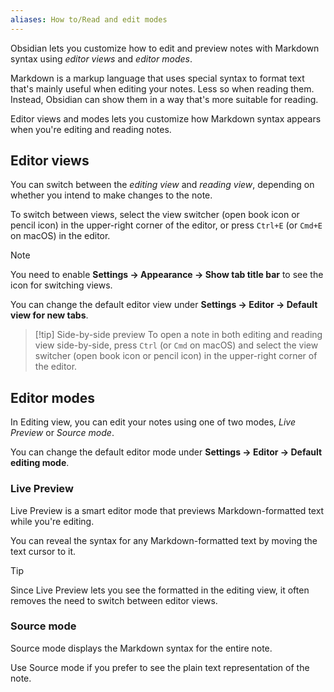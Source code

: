 ```yaml
---
aliases: How to/Read and edit modes
---
```


Obsidian lets you customize how to edit and preview notes with Markdown syntax using _editor views_ and _editor modes_.

Markdown is a markup language that uses special syntax to format text that's mainly useful when editing your notes. Less so when reading them. Instead, Obsidian can show them in a way that's more suitable for reading.

Editor views and modes lets you customize how Markdown syntax appears when you're editing and reading notes.

## Editor views

You can switch between the _editing view_ and _reading view_, depending on whether you intend to make changes to the note.

To switch between views, select the view switcher (open book icon or pencil icon) in the upper-right corner of the editor, or press `Ctrl+E` (or `Cmd+E` on macOS) in the editor.

> [!note]
> You need to enable **Settings → Appearance → Show tab title bar** to see the icon for switching views.

You can change the default editor view under **Settings → Editor → Default view for new tabs**.

> [!tip] Side-by-side preview
> To open a note in both editing and reading view side-by-side, press `Ctrl` (or `Cmd` on macOS) and select the view switcher (open book icon or pencil icon) in the upper-right corner of the editor.

## Editor modes

In Editing view, you can edit your notes using one of two modes, _Live Preview_ or _Source mode_.

You can change the default editor mode under **Settings → Editor → Default editing mode**.

### Live Preview

Live Preview is a smart editor mode that previews Markdown-formatted text while you're editing.

You can reveal the syntax for any Markdown-formatted text by moving the text cursor to it.

> [!tip]
> Since Live Preview lets you see the formatted in the editing view, it often removes the need to switch between editor views.

### Source mode

Source mode displays the Markdown syntax for the entire note.

Use Source mode if you prefer to see the plain text representation of the note.
